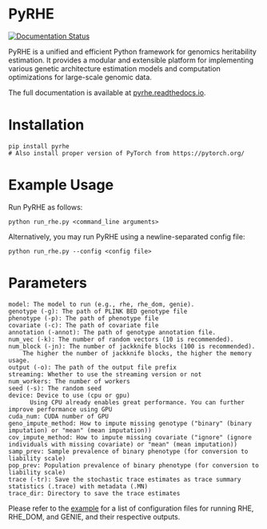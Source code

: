 # PyRHE

[![Documentation Status](https://readthedocs.org/projects/pyrhe/badge/?version=latest)](https://pyrhe.readthedocs.io/en/latest/?badge=latest)

PyRHE is a unified and efficient Python framework for genomics heritability estimation. It provides a modular and extensible platform for implementing various genetic architecture estimation models and computation optimizations for large-scale genomic data.

The full documentation is available at [pyrhe.readthedocs.io](https://pyrhe.readthedocs.io/).

# Installation 

```
pip install pyrhe
# Also install proper version of PyTorch from https://pytorch.org/ 
```

# Example Usage

Run PyRHE as follows:
```
python run_rhe.py <command_line arguments>
```
Alternatively, you may run PyRHE using a newline-separated config file:
```
python run_rhe.py --config <config file>
```

# Parameters
```
model: The model to run (e.g., rhe, rhe_dom, genie).
genotype (-g): The path of PLINK BED genotype file
phenotype (-p): The path of phenotype file
covariate (-c): The path of covariate file
annotation (-annot): The path of genotype annotation file.
num_vec (-k): The number of random vectors (10 is recommended). 
num_block (-jn): The number of jackknife blocks (100 is recommended). 
    The higher the number of jackknife blocks, the higher the memory usage.
output (-o): The path of the output file prefix
streaming: Whether to use the streaming version or not
num_workers: The number of workers
seed (-s): The random seed
device: Device to use (cpu or gpu)
      Using CPU already enables great performance. You can further improve performance using GPU
cuda_num: CUDA number of GPU
geno_impute_method: How to impute missing genotype ("binary" (binary imputation) or "mean" (mean imputation))
cov_impute_method: How to impute missing covariate ("ignore" (ignore individuals with missing covariate) or "mean" (mean imputation))
samp_prev: Sample prevalence of binary phenotype (for conversion to liability scale)
pop_prev: Population prevalence of binary phenotype (for conversion to liability scale)
trace (-tr): Save the stochastic trace estimates as trace summary statistics (.trace) with metadata (.MN)
trace_dir: Directory to save the trace estimates
```

Please refer to the [example](https://github.com/sriramlab/PyRHE/tree/main/example) for a list of configuration files for running RHE, RHE_DOM, and GENIE, and their respective outputs.
